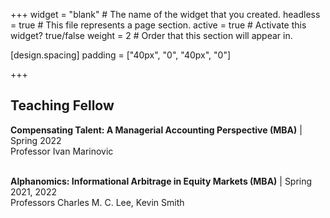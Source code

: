 +++
widget = "blank"  # The name of the widget that you created.
headless = true  # This file represents a page section.
active = true  # Activate this widget? true/false
weight = 2  # Order that this section will appear in.

[design.spacing]
  padding = ["40px", "0", "40px", "0"]

+++
## **Teaching Fellow**  
**Compensating Talent: A Managerial Accounting Perspective (MBA)**  | Spring 2022  
Professor Ivan Marinovic<br/><br/>

**Alphanomics: Informational Arbitrage in Equity Markets (MBA)**  | Spring 2021, 2022  
Professors Charles M. C. Lee, Kevin Smith<br/><br/>   
